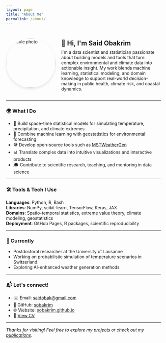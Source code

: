 ```yaml
---
layout: page
title: "About Me"
permalink: /about/
---
```


<div style="display: flex; align-items: center; gap: 20px; flex-wrap: wrap;">
  <img src="{{ '/assets/img/avatar.jpg' | relative_url }}" alt="Profile photo" style="width: 160px; border-radius: 50%; box-shadow: 0px 4px 8px rgba(0,0,0,0.1);" />
  <div style="flex: 1;">
    <h2 style="margin-bottom: 0.4em;">👋 Hi, I'm Said Obakrim</h2>
    <p style="margin-top: 0;">
      I'm a data scientist and statistician passionate about building models and tools that turn complex environmental and climate data into actionable insight. My work blends machine learning, statistical modeling, and domain knowledge to support real-world decision-making in public health, climate risk, and coastal dynamics.
    </p>
  </div>
</div>

---

### 🌍 What I Do

- 🔬 Build space–time statistical models for simulating temperature, precipitation, and climate extremes  
- 🧠 Combine machine learning with geostatistics for environmental forecasting  
- 🛠 Develop open-source tools such as <a href="https://sobakrim.github.io/MSTWeatherGen" target="_blank">MSTWeatherGen</a>  
- 📊 Translate complex data into intuitive visualizations and interactive products  
- 🎓 Contribute to scientific research, teaching, and mentoring in data science

---

### 🛠 Tools & Tech I Use

**Languages**: Python, R, Bash  
**Libraries**: NumPy, scikit-learn, TensorFlow, Keras, JAX  
**Domains**: Spatio-temporal statistics, extreme value theory, climate modeling, geostatistics  
**Deployment**: GitHub Pages, R packages, scientific reproducibility

---

### 🧭 Currently

- Postdoctoral researcher at the University of Lausanne  
- Working on probabilistic simulation of temperature scenarios in Switzerland  
- Exploring AI-enhanced weather generation methods

---

### 📬 Let's connect!

- ✉️ Email: saidobak@gmail.com  
- 💼 GitHub: [sobakrim](https://github.com/sobakrim)  
- 🌐 Website: [sobakrim.github.io](https://sobakrim.github.io)  
- 📝 [View CV](/cv/)

---

_Thanks for visiting! Feel free to explore my [projects](/projects/) or check out my [publications](/publications/)._
